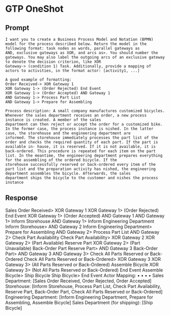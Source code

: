 # GTP OneShot

## Prompt 

    I want you to create a Business Process Model and Notation (BPMN) model for the process described below. Return the model in the following format: task nodes as words, parallel gateways as 
    AND, exclusive gateways as XOR, and arcs as>. You should number the gateways. You may also label the outgoing arcs of an exclusive gateway to denote the decision criterion, like XOR 
    Gateway-> (condition 1) Task. Additionally, provide a mapping of actors to activities, in the format actor: [activity1, ...]

    A good example of formatting:
    Order Received-> XOR Gateway 1
    XOR Gateway 1-> (Order Rejected) End Event
    XOR Gateway 1-> (Order Accepted) AND Gateway 1
    AND Gateway 1-> Process Part List
    AND Gateway 1-> Prepare for Assembling

    Process description: A small company manufactures customized bicycles. Whenever the sales department receives an order, a new process instance is created. A member of the sales 
    department can then reject or accept the order for a customized bike. In the former case, the process instance is nished. In the latter case, the storehouse and the engineering department are 
    informed. The storehouse immediately processes the part list of the order and checks the required quantity of each part. If the part is available in- hause, it is reserved. If it is not available, it is 
    back-ordered. This procedure is repeated for each item on the part list. In the meantime, the engineering department prepares everything for the assembling of the ordered bicycle. If the 
    storehouse successfully reserved or back-ordered every item of the part list and the preparation activity has nished, the engineering department assembles the bicycle. Afterwards, the sales 
    department ships the bicycle to the customer and nishes the process instance

## Response
 Sales Order Received> XOR Gateway 1
 XOR Gateway 1> (Order Rejected) End Event
 XOR Gateway 1> (Order Accepted) AND Gateway 1
 AND Gateway 1> Inform Storehouse
 AND Gateway 1> Inform Engineering Department
 Inform Storehouse> AND Gateway 2
 Inform Engineering Department> Prepare for Assembling
 AND Gateway 2> Process Part List
 AND Gateway 2> Check Part Availability
 Check Part Availability> XOR Gateway 2
 XOR Gateway 2> (Part Available) Reserve Part
 XOR Gateway 2> (Part Unavailable) Back-Order Part
 Reserve Part> AND Gateway 3
 Back-Order Part> AND Gateway 3
 AND Gateway 3> Check All Parts Reserved or Back-Ordered
 Check All Parts Reserved or Back-Ordered> XOR Gateway 3
 XOR Gateway 3> (All Parts Reserved or Back-Ordered) Assemble Bicycle
 XOR Gateway 3> (Not All Parts Reserved or Back-Ordered) End Event
 Assemble Bicycle> Ship Bicycle
 Ship Bicycle> End Event
 Actor Mapping:
 •
 •
 •
 •
 Sales Department: [Sales Order Received, Order Rejected, Order Accepted]
 Storehouse: [Inform Storehouse, Process Part List, Check Part Availability, Reserve Part, Back-Order Part, Check All Parts Reserved or Back-Ordered]
 Engineering Department: [Inform Engineering Department, Prepare for Assembling, Assemble Bicycle]
 Sales Department (for shipping): [Ship Bicycle]